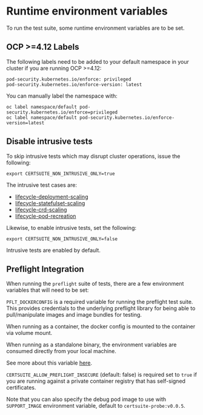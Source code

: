 <!-- markdownlint-disable line-length no-bare-urls -->
# Runtime environment variables

To run the test suite, some runtime environment variables are to be set.

## OCP >=4.12 Labels

The following labels need to be added to your default namespace in your cluster
if you are running OCP >=4.12:

```shell
pod-security.kubernetes.io/enforce: privileged
pod-security.kubernetes.io/enforce-version: latest
```

You can manually label the namespace with:

```shell
oc label namespace/default pod-security.kubernetes.io/enforce=privileged
oc label namespace/default pod-security.kubernetes.io/enforce-version=latest
```

## Disable intrusive tests

To skip intrusive tests which may disrupt cluster operations, issue the
following:

```shell
export CERTSUITE_NON_INTRUSIVE_ONLY=true
```

The intrusive test cases are:

- [lifecycle-deployment-scaling](https://github.com/redhat-best-practices-for-k8s/certsuite/blob/main/CATALOG.md#lifecycle-deployment-scaling)
- [lifecycle-statefulset-scaling](https://github.com/redhat-best-practices-for-k8s/certsuite/blob/main/CATALOG.md#lifecycle-statefulset-scaling)
- [lifecycle-crd-scaling](https://github.com/redhat-best-practices-for-k8s/certsuite/blob/main/CATALOG.md#lifecycle-crd-scaling)
- [lifecycle-pod-recreation](https://github.com/redhat-best-practices-for-k8s/certsuite/blob/main/CATALOG.md#lifecycle-pod-recreation)

Likewise, to enable intrusive tests, set the following:

```shell
export CERTSUITE_NON_INTRUSIVE_ONLY=false
```

Intrusive tests are enabled by default.

## Preflight Integration

When running the `preflight` suite of tests, there are a few environment variables that
will need to be set:

`PFLT_DOCKERCONFIG` is a required variable for running the preflight test suite. This
provides credentials to the underlying preflight library for being able to pull/manipulate
images and image bundles for testing.

When running as a container, the docker config is mounted to the container via volume mount.

When running as a standalone binary, the environment variables are consumed directly from your local machine.

See more about this variable [here](https://github.com/redhat-openshift-ecosystem/openshift-preflight/blob/main/docs/CONFIG.md).

`CERTSUITE_ALLOW_PREFLIGHT_INSECURE` (default: false) is required set to `true` if you are running
against a private container registry that has self-signed certificates.

Note that you can also specify the debug pod image to use with `SUPPORT_IMAGE`
environment variable, default to `certsuite-probe:v0.0.5`.
